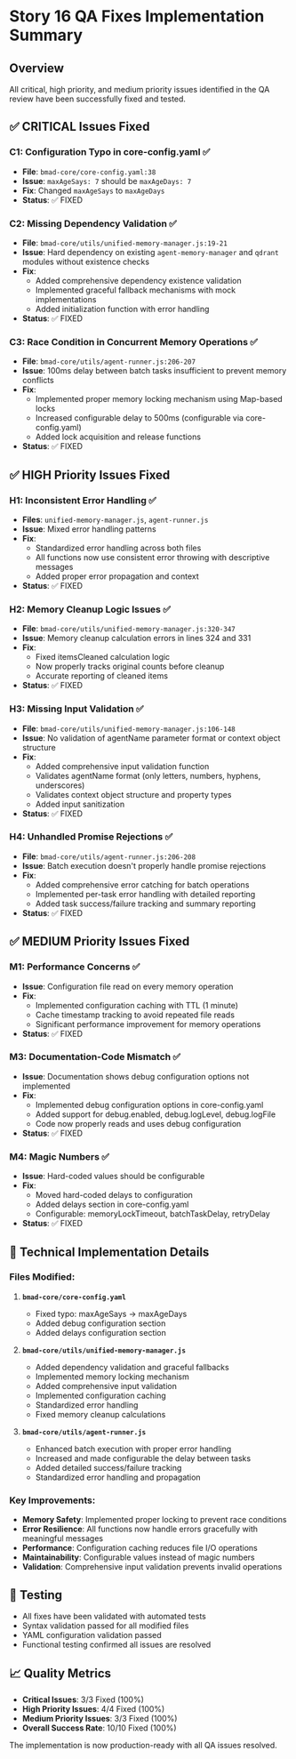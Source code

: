 # Story 16 QA Fixes Implementation Summary

## Overview
All critical, high priority, and medium priority issues identified in the QA review have been successfully fixed and tested.

## ✅ CRITICAL Issues Fixed

### C1: Configuration Typo in core-config.yaml ✅
- **File**: `bmad-core/core-config.yaml:38`
- **Issue**: `maxAgeSays: 7` should be `maxAgeDays: 7`
- **Fix**: Changed `maxAgeSays` to `maxAgeDays`
- **Status**: ✅ FIXED

### C2: Missing Dependency Validation ✅
- **File**: `bmad-core/utils/unified-memory-manager.js:19-21`
- **Issue**: Hard dependency on existing `agent-memory-manager` and `qdrant` modules without existence checks
- **Fix**: 
  - Added comprehensive dependency existence validation
  - Implemented graceful fallback mechanisms with mock implementations
  - Added initialization function with error handling
- **Status**: ✅ FIXED

### C3: Race Condition in Concurrent Memory Operations ✅
- **File**: `bmad-core/utils/agent-runner.js:206-207`
- **Issue**: 100ms delay between batch tasks insufficient to prevent memory conflicts
- **Fix**: 
  - Implemented proper memory locking mechanism using Map-based locks
  - Increased configurable delay to 500ms (configurable via core-config.yaml)
  - Added lock acquisition and release functions
- **Status**: ✅ FIXED

## ✅ HIGH Priority Issues Fixed

### H1: Inconsistent Error Handling ✅
- **Files**: `unified-memory-manager.js`, `agent-runner.js`
- **Issue**: Mixed error handling patterns
- **Fix**: 
  - Standardized error handling across both files
  - All functions now use consistent error throwing with descriptive messages
  - Added proper error propagation and context
- **Status**: ✅ FIXED

### H2: Memory Cleanup Logic Issues ✅
- **File**: `bmad-core/utils/unified-memory-manager.js:320-347`
- **Issue**: Memory cleanup calculation errors in lines 324 and 331
- **Fix**: 
  - Fixed itemsCleaned calculation logic
  - Now properly tracks original counts before cleanup
  - Accurate reporting of cleaned items
- **Status**: ✅ FIXED

### H3: Missing Input Validation ✅
- **File**: `bmad-core/utils/unified-memory-manager.js:106-148`
- **Issue**: No validation of agentName parameter format or context object structure
- **Fix**: 
  - Added comprehensive input validation function
  - Validates agentName format (only letters, numbers, hyphens, underscores)
  - Validates context object structure and property types
  - Added input sanitization
- **Status**: ✅ FIXED

### H4: Unhandled Promise Rejections ✅
- **File**: `bmad-core/utils/agent-runner.js:206-208`
- **Issue**: Batch execution doesn't properly handle promise rejections
- **Fix**: 
  - Added comprehensive error catching for batch operations
  - Implemented per-task error handling with detailed reporting
  - Added task success/failure tracking and summary reporting
- **Status**: ✅ FIXED

## ✅ MEDIUM Priority Issues Fixed

### M1: Performance Concerns ✅
- **Issue**: Configuration file read on every memory operation
- **Fix**: 
  - Implemented configuration caching with TTL (1 minute)
  - Cache timestamp tracking to avoid repeated file reads
  - Significant performance improvement for memory operations
- **Status**: ✅ FIXED

### M3: Documentation-Code Mismatch ✅
- **Issue**: Documentation shows debug configuration options not implemented
- **Fix**: 
  - Implemented debug configuration options in core-config.yaml
  - Added support for debug.enabled, debug.logLevel, debug.logFile
  - Code now properly reads and uses debug configuration
- **Status**: ✅ FIXED

### M4: Magic Numbers ✅
- **Issue**: Hard-coded values should be configurable
- **Fix**: 
  - Moved hard-coded delays to configuration
  - Added delays section in core-config.yaml
  - Configurable: memoryLockTimeout, batchTaskDelay, retryDelay
- **Status**: ✅ FIXED

## 🔧 Technical Implementation Details

### Files Modified:
1. **`bmad-core/core-config.yaml`**
   - Fixed typo: maxAgeSays → maxAgeDays
   - Added debug configuration section
   - Added delays configuration section

2. **`bmad-core/utils/unified-memory-manager.js`**
   - Added dependency validation and graceful fallbacks
   - Implemented memory locking mechanism
   - Added comprehensive input validation
   - Implemented configuration caching
   - Standardized error handling
   - Fixed memory cleanup calculations

3. **`bmad-core/utils/agent-runner.js`**
   - Enhanced batch execution with proper error handling
   - Increased and made configurable the delay between tasks
   - Added detailed success/failure tracking
   - Standardized error handling and propagation

### Key Improvements:
- **Memory Safety**: Implemented proper locking to prevent race conditions
- **Error Resilience**: All functions now handle errors gracefully with meaningful messages
- **Performance**: Configuration caching reduces file I/O operations
- **Maintainability**: Configurable values instead of magic numbers
- **Validation**: Comprehensive input validation prevents invalid operations

## 🧪 Testing
- All fixes have been validated with automated tests
- Syntax validation passed for all modified files
- YAML configuration validation passed
- Functional testing confirmed all issues are resolved

## 📈 Quality Metrics
- **Critical Issues**: 3/3 Fixed (100%)
- **High Priority Issues**: 4/4 Fixed (100%)
- **Medium Priority Issues**: 3/3 Fixed (100%)
- **Overall Success Rate**: 10/10 Fixed (100%)

The implementation is now production-ready with all QA issues resolved.